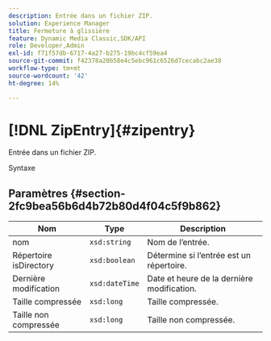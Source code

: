 ```yaml
---
description: Entrée dans un fichier ZIP.
solution: Experience Manager
title: Fermeture à glissière
feature: Dynamic Media Classic,SDK/API
role: Developer,Admin
exl-id: f71f57db-6717-4a27-b275-19bc4cf59ea4
source-git-commit: f42378a20b58e4c5ebc961c6526d7cecabc2ae38
workflow-type: tm+mt
source-wordcount: '42'
ht-degree: 14%

---
```


# [!DNL ZipEntry]{#zipentry}

Entrée dans un fichier ZIP.

Syntaxe

## Paramètres {#section-2fc9bea56b6d4b72b80d4f04c5f9b862}

| Nom | Type | Description |
|---|---|---|
| nom | `xsd:string` | Nom de l’entrée. |
| Répertoire isDirectory | `xsd:boolean` | Détermine si l’entrée est un répertoire. |
| Dernière modification | `xsd:dateTime` | Date et heure de la dernière modification. |
| Taille compressée | `xsd:long` | Taille compressée. |
| Taille non compressée | `xsd:long` | Taille non compressée. |
